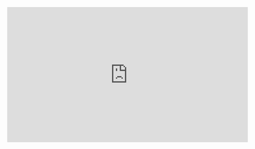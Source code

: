 <iframe width="560" height="315" src="https://www.youtube.com/embed/5fMKHiKECik" title="YouTube video player" frameborder="0" allow="accelerometer; autoplay; clipboard-write; encrypted-media; gyroscope; picture-in-picture" allowfullscreen></iframe>